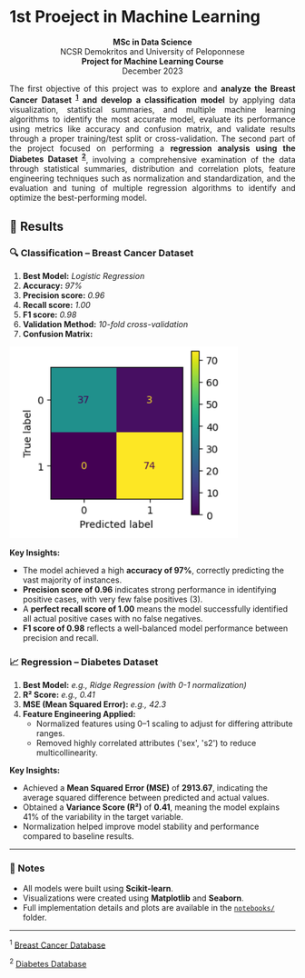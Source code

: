 # 1st Proeject in Machine Learning

<p align="center">
    <b>MSc in Data Science</b> <br>
    NCSR Demokritos and University of Peloponnese <br>
    <b>Project for Machine Learning Course</b> <br>
    December 2023
</p>

<p align="justify"> The first objective of this project was to explore and <b>analyze the Breast Cancer Dataset <sup><a href="#footnote1">1</a></sup> and develop a classification model</b> by applying data visualization, statistical summaries, and multiple machine learning algorithms to identify the most accurate model, evaluate its performance using metrics like accuracy and confusion matrix, and validate results through a proper training/test split or cross-validation. The second part of the project focused on performing a <b>regression analysis using the Diabetes Dataset <sup><a href="#footnote2">2</a></sup></b>, involving a comprehensive examination of the data through statistical summaries, distribution and correlation plots, feature engineering techniques such as normalization and standardization, and the evaluation and tuning of multiple regression algorithms to identify and optimize the best-performing model. </p>

## 🧪 Results

### 🔍 Classification – Breast Cancer Dataset
1. **Best Model:** _Logistic Regression_  
2. **Accuracy:** _97%_  
3. **Precision score:** _0.96_    
4. **Recall score:** _1.00_  
5. **F1 score:** _0.98_  
6. **Validation Method:** _10-fold cross-validation_  
7. **Confusion Matrix:**

![](./images/cm_breast_cancer.png)

**Key Insights:**
- The model achieved a high **accuracy of 97%**, correctly predicting the vast majority of instances.
- **Precision score of 0.96** indicates strong performance in identifying positive cases, with very few false positives (3).
- A **perfect recall score of 1.00** means the model successfully identified all actual positive cases with no false negatives.
- **F1 score of 0.98** reflects a well-balanced model performance between precision and recall.


### 📈 Regression – Diabetes Dataset
1. **Best Model:** _e.g., Ridge Regression (with 0-1 normalization)_
2. **R² Score:** _e.g., 0.41_
3. **MSE (Mean Squared Error):** _e.g., 42.3_
4. **Feature Engineering Applied:**
   - Normalized features using 0–1 scaling to adjust for differing attribute ranges.
   - Removed highly correlated attributes ('sex', 's2') to reduce multicollinearity.  

**Key Insights:**
   - Achieved a **Mean Squared Error (MSE)** of **2913.67**, indicating the average squared difference between predicted and actual values.
   - Obtained a **Variance Score (R²)** of **0.41**, meaning the model explains 41% of the variability in the target variable.
   - Normalization helped improve model stability and performance compared to baseline results.

---

### 📌 Notes
- All models were built using **Scikit-learn**.
- Visualizations were created using **Matplotlib** and **Seaborn**.
- Full implementation details and plots are available in the [`notebooks/`](./notebooks/) folder.


---

<p id="footnote1">
  <sup>1</sup>
  <a href="https://archive.ics.uci.edu/dataset/17/breast+cancer+wisconsin+diagnostic" target="_blank">Breast Cancer Database</a>
</p>

<p id="footnote2">
  <sup>2</sup>
  <a href="https://www4.stat.ncsu.edu/~boos/var.select/diabetes.html" target="_blank">Diabetes Database</a>
</p>
